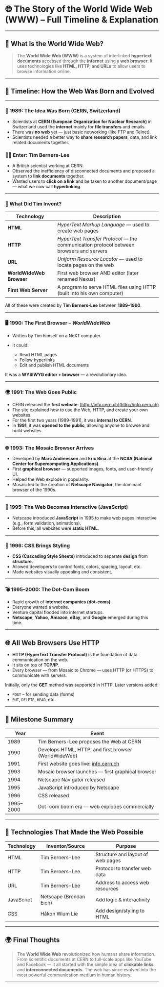 
# 🌐 The Story of the World Wide Web (WWW) – Full Timeline & Explanation

---

## 🧠 What Is the World Wide Web?

> The **World Wide Web (WWW)** is a system of interlinked **hypertext documents** accessed through the **internet** using a **web browser**. It uses technologies like **HTML, HTTP, and URLs** to allow users to browse information online.

---

## 🧭 Timeline: How the Web Was Born and Evolved

---

### 📅 **1989: The Idea Was Born (CERN, Switzerland)**

* Scientists at **CERN (European Organization for Nuclear Research)** in Switzerland used the **internet** mainly for **file transfers** and emails.
* There was **no web** yet — just basic networking (like FTP and Telnet).
* Scientists needed a better way to **share research papers**, data, and link related documents together.

### 👨‍🔬 Enter: **Tim Berners-Lee**

* A British scientist working at CERN.
* Observed the inefficiency of disconnected documents and proposed a system to **link documents** together.
* Wanted users to **click on a link** and be taken to another document/page — what we now call **hyperlinking**.

---

### 🧱 What Did Tim Invent?

| Technology               | Description                                                                             |
| ------------------------ | --------------------------------------------------------------------------------------- |
| **HTML**                 | *HyperText Markup Language* — used to create web pages                                  |
| **HTTP**                 | *HyperText Transfer Protocol* — the communication protocol between browsers and servers |
| **URL**                  | *Uniform Resource Locator* — used to locate pages on the web                            |
| **WorldWideWeb Browser** | First web browser AND editor (later renamed Nexus)                                      |
| **First Web Server**     | A program to serve HTML files using HTTP (built into his own computer)                  |

All of these were created by **Tim Berners-Lee** between **1989–1990**.

---

### 🖥️ 1990: The First Browser – *WorldWideWeb*

* Written by Tim himself on a NeXT computer.
* It could:

  * Read HTML pages
  * Follow hyperlinks
  * Edit and publish HTML documents

It was a **WYSIWYG editor + browser** — a revolutionary idea.

---

### 🌍 1991: The Web Goes Public

* CERN released the **first website**: [http://info.cern.ch](http://info.cern.ch)
* The site explained how to use the Web, HTTP, and create your own websites.
* For the first two years (1989–1991), it was **internal to CERN**.
* In **1991**, it was **opened to the public**, allowing anyone to browse and build websites.

---

### 🌐 1993: The Mosaic Browser Arrives

* Developed by **Marc Andreessen** and **Eric Bina** at the **NCSA (National Center for Supercomputing Applications)**.
* First **graphical browser** — supported images, fonts, and user-friendly UI.
* Helped the Web explode in popularity.
* Mosaic led to the creation of **Netscape Navigator**, the dominant browser of the 1990s.

---

### 🧱 1995: The Web Becomes Interactive (JavaScript)

* Netscape introduced **JavaScript** in 1995 to make web pages interactive (e.g., form validation, animations).
* Before this, all websites were **static HTML**.

---

### 🎨 1996: CSS Brings Styling

* **CSS (Cascading Style Sheets)** introduced to separate **design** from **structure**.
* Allowed developers to control fonts, colors, spacing, layout, etc.
* Made websites visually appealing and consistent.

---

### 💣 1995–2000: The Dot-Com Boom

* Rapid growth of **internet companies (dot-coms)**.
* Everyone wanted a website.
* Venture capital flooded into internet startups.
* **Netscape**, **Yahoo**, **Amazon**, **eBay**, and **Google** emerged during this time.

---

## 🌐 All Web Browsers Use HTTP

* **HTTP (HyperText Transfer Protocol)** is the foundation of data communication on the web.
* It sits on top of **TCP/IP**.
* Every browser — from Mosaic to Chrome — uses HTTP (or HTTPS) to communicate with servers.

Initially, only the **GET** method was supported in HTTP. Later versions added:

* `POST` – for sending data (forms)
* `PUT`, `DELETE`, `HEAD`, etc.

---

## 🌟 Milestone Summary

| Year      | Event                                                        |
| --------- | ------------------------------------------------------------ |
| 1989      | Tim Berners-Lee proposes the Web at CERN                     |
| 1990      | Develops HTML, HTTP, and first browser (WorldWideWeb)        |
| 1991      | First website goes live: [info.cern.ch](http://info.cern.ch) |
| 1993      | Mosaic browser launches — first graphical browser            |
| 1994      | Netscape Navigator released                                  |
| 1995      | JavaScript introduced by Netscape                            |
| 1996      | CSS released                                                 |
| 1995–2000 | Dot-com boom era — web explodes commercially                 |

---

## 🌟 Technologies That Made the Web Possible

| Technology | Inventor/Source         | Purpose                           |
| ---------- | ----------------------- | --------------------------------- |
| HTML       | Tim Berners-Lee         | Structure and layout of web pages |
| HTTP       | Tim Berners-Lee         | Protocol to transfer web data     |
| URL        | Tim Berners-Lee         | Address to access web resources   |
| JavaScript | Netscape (Brendan Eich) | Add logic & interactivity         |
| CSS        | Håkon Wium Lie          | Add design/styling to HTML        |

---

## 🌍 Final Thoughts

> The **World Wide Web** revolutionized how humans share information. From scientific documents at CERN to full-scale apps like YouTube and Facebook — it all started with the simple idea of **clickable links** and **interconnected documents**. The web has since evolved into the most powerful communication medium in human history.

---
